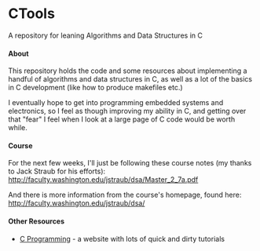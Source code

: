 # CTools
A repository for leaning Algorithms and Data Structures in C

#### About
This repository holds the code and some resources about implementing a handful of algorithms and data structures 
in C, as well as a lot of the basics in C development (like how to produce makefiles etc.)

I eventually hope to get into programming embedded systems and electronics, so I feel as though improving
my ability in C, and getting over that "fear" I feel when I look at a large page of C code would be worth while.

#### Course
For the next few weeks, I'll just be following these course notes (my thanks to Jack Straub for his efforts):  
http://faculty.washington.edu/jstraub/dsa/Master_2_7a.pdf

And there is more information from the course's homepage, found here:  
http://faculty.washington.edu/jstraub/dsa/


#### Other Resources
* [C Programming](http://www.cprogramming.com/) - a website with lots of quick and dirty tutorials
